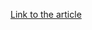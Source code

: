 [Link to the article](https://www.zscaler.com/blogs/security-research/super-mario-run-malware-2-droidjack-rat)

